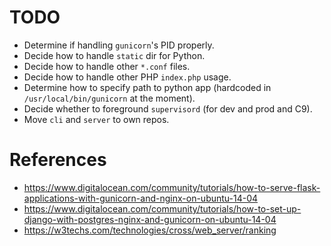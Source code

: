 # TODO

* Determine if handling `gunicorn`'s PID properly.
* Decide how to handle `static` dir for Python.
* Decide how to handle other `*.conf` files.
* Decide how to handle other PHP `index.php` usage.
* Determine how to specify path to python app (hardcoded in `/usr/local/bin/gunicorn` at the moment).
* Decide whether to foreground `supervisord` (for dev and prod and C9).
* Move `cli` and `server` to own repos.

# References

* https://www.digitalocean.com/community/tutorials/how-to-serve-flask-applications-with-gunicorn-and-nginx-on-ubuntu-14-04
* https://www.digitalocean.com/community/tutorials/how-to-set-up-django-with-postgres-nginx-and-gunicorn-on-ubuntu-14-04
* https://w3techs.com/technologies/cross/web_server/ranking
